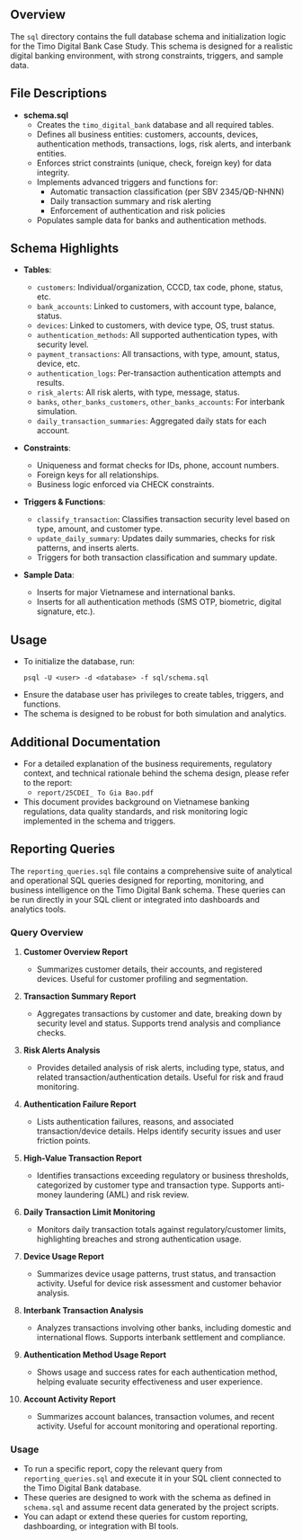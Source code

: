## Overview

The `sql` directory contains the full database schema and initialization logic for the Timo Digital Bank Case Study. This schema is designed for a realistic digital banking environment, with strong constraints, triggers, and sample data.

## File Descriptions

- **schema.sql**  
  - Creates the `timo_digital_bank` database and all required tables.
  - Defines all business entities: customers, accounts, devices, authentication methods, transactions, logs, risk alerts, and interbank entities.
  - Enforces strict constraints (unique, check, foreign key) for data integrity.
  - Implements advanced triggers and functions for:
    - Automatic transaction classification (per SBV 2345/QĐ-NHNN)
    - Daily transaction summary and risk alerting
    - Enforcement of authentication and risk policies
  - Populates sample data for banks and authentication methods.

## Schema Highlights

- **Tables**:
  - `customers`: Individual/organization, CCCD, tax code, phone, status, etc.
  - `bank_accounts`: Linked to customers, with account type, balance, status.
  - `devices`: Linked to customers, with device type, OS, trust status.
  - `authentication_methods`: All supported authentication types, with security level.
  - `payment_transactions`: All transactions, with type, amount, status, device, etc.
  - `authentication_logs`: Per-transaction authentication attempts and results.
  - `risk_alerts`: All risk alerts, with type, message, status.
  - `banks`, `other_banks_customers`, `other_banks_accounts`: For interbank simulation.
  - `daily_transaction_summaries`: Aggregated daily stats for each account.

- **Constraints**:
  - Uniqueness and format checks for IDs, phone, account numbers.
  - Foreign keys for all relationships.
  - Business logic enforced via CHECK constraints.

- **Triggers & Functions**:
  - `classify_transaction`: Classifies transaction security level based on type, amount, and customer type.
  - `update_daily_summary`: Updates daily summaries, checks for risk patterns, and inserts alerts.
  - Triggers for both transaction classification and summary update.

- **Sample Data**:
  - Inserts for major Vietnamese and international banks.
  - Inserts for all authentication methods (SMS OTP, biometric, digital signature, etc.).

## Usage

- To initialize the database, run:
  ```
  psql -U <user> -d <database> -f sql/schema.sql
  ```
- Ensure the database user has privileges to create tables, triggers, and functions.
- The schema is designed to be robust for both simulation and analytics. 

## Additional Documentation

- For a detailed explanation of the business requirements, regulatory context, and technical rationale behind the schema design, please refer to the report:
  - `report/25CDEI_ To Gia Bao.pdf`
- This document provides background on Vietnamese banking regulations, data quality standards, and risk monitoring logic implemented in the schema and triggers. 

## Reporting Queries

The `reporting_queries.sql` file contains a comprehensive suite of analytical and operational SQL queries designed for reporting, monitoring, and business intelligence on the Timo Digital Bank schema. These queries can be run directly in your SQL client or integrated into dashboards and analytics tools.

### Query Overview

1. **Customer Overview Report**
   - Summarizes customer details, their accounts, and registered devices. Useful for customer profiling and segmentation.

2. **Transaction Summary Report**
   - Aggregates transactions by customer and date, breaking down by security level and status. Supports trend analysis and compliance checks.

3. **Risk Alerts Analysis**
   - Provides detailed analysis of risk alerts, including type, status, and related transaction/authentication details. Useful for risk and fraud monitoring.

4. **Authentication Failure Report**
   - Lists authentication failures, reasons, and associated transaction/device details. Helps identify security issues and user friction points.

5. **High-Value Transaction Report**
   - Identifies transactions exceeding regulatory or business thresholds, categorized by customer type and transaction type. Supports anti-money laundering (AML) and risk review.

6. **Daily Transaction Limit Monitoring**
   - Monitors daily transaction totals against regulatory/customer limits, highlighting breaches and strong authentication usage.

7. **Device Usage Report**
   - Summarizes device usage patterns, trust status, and transaction activity. Useful for device risk assessment and customer behavior analysis.

8. **Interbank Transaction Analysis**
   - Analyzes transactions involving other banks, including domestic and international flows. Supports interbank settlement and compliance.

9. **Authentication Method Usage Report**
   - Shows usage and success rates for each authentication method, helping evaluate security effectiveness and user experience.

10. **Account Activity Report**
    - Summarizes account balances, transaction volumes, and recent activity. Useful for account monitoring and operational reporting.

### Usage
- To run a specific report, copy the relevant query from `reporting_queries.sql` and execute it in your SQL client connected to the Timo Digital Bank database.
- These queries are designed to work with the schema as defined in `schema.sql` and assume recent data generated by the project scripts.
- You can adapt or extend these queries for custom reporting, dashboarding, or integration with BI tools. 
